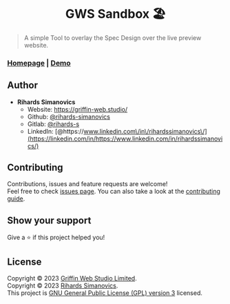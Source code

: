 <h1 align="center">GWS Sandbox 🏖️</h1>

> A simple Tool to overlay the Spec Design over the live preview website.

### [Homepage](https://external-projects.griffin-studio.co.uk/gws-svg-previewer/) | [Demo](https://external-projects.griffin-studio.co.uk/gws-svg-previewer/)


## Author

- **Rihards Simanovics**
  -  Website: https://griffin-web.studio/
  -  Github: [@rihards-simanovics](https://github.com/rihards-simanovics)
  -  Gitlab: [@rihards-s](https://gitlab.griffin-studio.dev/rihards-s)
  -  LinkedIn: [@https:\/\/www.linkedin.com\/in\/rihardssimanovics\/](https://linkedin.com/in/https://www.linkedin.com/in/rihardssimanovics/)

## Contributing

Contributions, issues and feature requests are welcome!<br />Feel free to check [issues page](https://gitlab.griffin-studio.dev/external-projects/gws-svg-previewer/-/issues). You can also take a look at the [contributing guide](https://gitlab.griffin-studio.dev/external-projects/gws-svg-previewer/-/wikis/home).

## Show your support

Give a ⭐️ if this project helped you!

## License

Copyright © 2023 [Griffin Web Studio Limited](https://griffin-web.studio).<br />
Copyright © 2023 [Rihards Simanovics](https://gitlab.griffin-studio.dev/rihards-s).<br />
This project is [GNU General Public License (GPL) version 3](./LICENSE) licensed.
